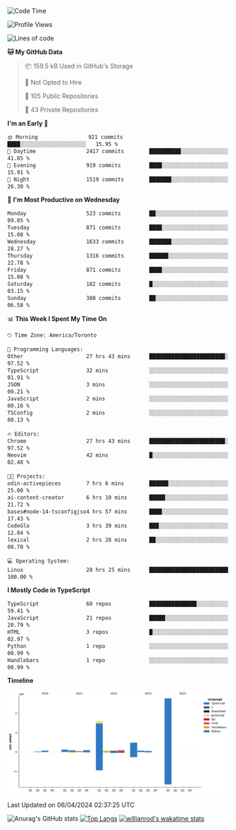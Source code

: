 <!--START_SECTION:waka-->
![Code Time](http://img.shields.io/badge/Code%20Time-1%2C392%20hrs%2020%20mins-blue)

![Profile Views](http://img.shields.io/badge/Profile%20Views-0-blue)

![Lines of code](https://img.shields.io/badge/From%20Hello%20World%20I%27ve%20Written-5.5%20million%20lines%20of%20code-blue)

**🐱 My GitHub Data** 

> 📦 159.5 kB Used in GitHub's Storage 
 > 
> 🚫 Not Opted to Hire
 > 
> 📜 105 Public Repositories 
 > 
> 🔑 43 Private Repositories 
 > 
**I'm an Early 🐤** 

```text
🌞 Morning                921 commits         ████░░░░░░░░░░░░░░░░░░░░░   15.95 % 
🌆 Daytime                2417 commits        ██████████░░░░░░░░░░░░░░░   41.85 % 
🌃 Evening                919 commits         ████░░░░░░░░░░░░░░░░░░░░░   15.91 % 
🌙 Night                  1519 commits        ███████░░░░░░░░░░░░░░░░░░   26.30 % 
```
📅 **I'm Most Productive on Wednesday** 

```text
Monday                   523 commits         ██░░░░░░░░░░░░░░░░░░░░░░░   09.05 % 
Tuesday                  871 commits         ████░░░░░░░░░░░░░░░░░░░░░   15.08 % 
Wednesday                1633 commits        ███████░░░░░░░░░░░░░░░░░░   28.27 % 
Thursday                 1316 commits        ██████░░░░░░░░░░░░░░░░░░░   22.78 % 
Friday                   871 commits         ████░░░░░░░░░░░░░░░░░░░░░   15.08 % 
Saturday                 182 commits         █░░░░░░░░░░░░░░░░░░░░░░░░   03.15 % 
Sunday                   380 commits         ██░░░░░░░░░░░░░░░░░░░░░░░   06.58 % 
```


📊 **This Week I Spent My Time On** 

```text
🕑︎ Time Zone: America/Toronto

💬 Programming Languages: 
Other                    27 hrs 43 mins      ████████████████████████░   97.52 % 
TypeScript               32 mins             ░░░░░░░░░░░░░░░░░░░░░░░░░   01.91 % 
JSON                     3 mins              ░░░░░░░░░░░░░░░░░░░░░░░░░   00.21 % 
JavaScript               2 mins              ░░░░░░░░░░░░░░░░░░░░░░░░░   00.16 % 
TSConfig                 2 mins              ░░░░░░░░░░░░░░░░░░░░░░░░░   00.13 % 

🔥 Editors: 
Chrome                   27 hrs 43 mins      ████████████████████████░   97.52 % 
Neovim                   42 mins             █░░░░░░░░░░░░░░░░░░░░░░░░   02.48 % 

🐱‍💻 Projects: 
odin-activepieces        7 hrs 6 mins        ██████░░░░░░░░░░░░░░░░░░░   25.00 % 
ai-content-creator       6 hrs 10 mins       █████░░░░░░░░░░░░░░░░░░░░   21.72 % 
bases#node-14-tsconfigjso4 hrs 57 mins       ████░░░░░░░░░░░░░░░░░░░░░   17.43 % 
CodeGlo                  3 hrs 39 mins       ███░░░░░░░░░░░░░░░░░░░░░░   12.84 % 
lexical                  2 hrs 28 mins       ██░░░░░░░░░░░░░░░░░░░░░░░   08.70 % 

💻 Operating System: 
Linux                    28 hrs 25 mins      █████████████████████████   100.00 % 
```

**I Mostly Code in TypeScript** 

```text
TypeScript               60 repos            ███████████████░░░░░░░░░░   59.41 % 
JavaScript               21 repos            █████░░░░░░░░░░░░░░░░░░░░   20.79 % 
HTML                     3 repos             █░░░░░░░░░░░░░░░░░░░░░░░░   02.97 % 
Python                   1 repo              ░░░░░░░░░░░░░░░░░░░░░░░░░   00.99 % 
Handlebars               1 repo              ░░░░░░░░░░░░░░░░░░░░░░░░░   00.99 % 
```



**Timeline**

![Lines of Code chart](https://raw.githubusercontent.com/wise-introvert/wise-introvert/master/assets/bar_graph.png)


 Last Updated on 06/04/2024 02:37:25 UTC
<!--END_SECTION:waka-->

![Anurag's GitHub stats](https://github-readme-stats.vercel.app/api?username=wise-introvert&count_private=true&show_icons=true)
[![Top Langs](https://github-readme-stats.vercel.app/api/top-langs/?username=wise-introvert&langs_count=10)](https://github.com/anuraghazra/github-readme-stats)
[![willianrod's wakatime stats](https://github-readme-stats.vercel.app/api/wakatime?username=wiseintrovert)](https://github.com/anuraghazra/github-readme-stats)
